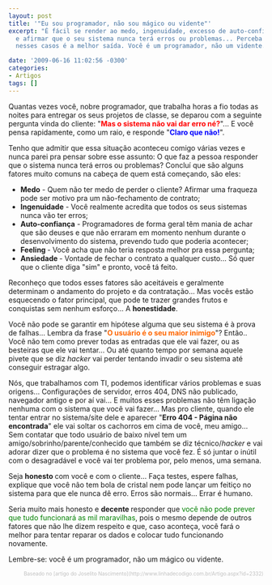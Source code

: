 ```yaml
---
layout: post
title: '"Eu sou programador, não sou mágico ou vidente"'
excerpt: "É fácil se render ao medo, ingenuidade, excesso de auto-confiança e a ansiedade
  e afirmar que o seu sistema nunca terá erros ou problemas... Perceba que a honestidade
  nesses casos é a melhor saída. Você é um programador, não um vidente."

date: '2009-06-16 11:02:56 -0300'
categories:
- Artigos
tags: []
---
```

Quantas vezes você, nobre programador, que trabalha horas a fio todas as noites para entregar os seus projetos de classe, se deparou com a seguinte pergunta vinda do cliente: "<span style="color: #ff0000;"><strong>Mas o sistema não vai dar erro né?</strong></span>"... E você pensa rapidamente, como um raio, e responde "<span style="color: #0000ff;"><strong>Claro que não!</strong></span>".

Tenho que admitir que essa situação aconteceu comigo várias vezes e nunca parei pra pensar sobre esse assunto: O que faz a pessoa responder que o sistema nunca terá erros ou problemas? Concluí que são alguns fatores muito comuns na cabeça de quem está começando, são eles:

<ul>
<li><strong>Medo</strong> - Quem não ter medo de perder o cliente? Afirmar uma fraqueza pode ser motivo pra um não-fechamento de contrato;</li>
<li><strong>Ingenuidade</strong> - Você realmente acredita que todos os seus sistemas nunca vão ter erros;</li>
<li><strong>Auto-confiança</strong> - Programadores de forma geral têm mania de achar que são deuses e que não erraram em momento nenhum durante o desenvolvimento do sistema, prevendo tudo que poderia acontecer;</li>
<li><strong>Feeling </strong>- Você acha que não teria resposta melhor pra essa pergunta;</li>
<li><strong>Ansiedade </strong>- Vontade de fechar o contrato a qualquer custo... Só quer que o cliente diga "sim" e pronto, você tá feito.</li>
</ul>
Reconheço que todos esses fatores são aceitáveis e geralmente determinam o andamento do projeto e da contratação... Mas vocês estão esquecendo o fator principal, que pode te trazer grandes frutos e conquistas sem nenhum esforço... A <strong>honestidade</strong>.

Você não pode se garantir em hipótese alguma que seu sistema é à prova de falhas... Lembra da frase "<strong><span style="color: #ff6600;">O usuário é o seu maior inimigo</span></strong>"? Então.. Você não tem como prever todas as entradas que ele vai fazer, ou as besteiras que ele vai tentar... Ou até quanto tempo por semana aquele pivete que se diz <em>hacker </em>vai perder tentando invadir o seu sistema até conseguir estragar algo.

Nós, que trabalhamos com TI, podemos identificar vários problemas e suas origens... Configurações de servidor, erros 404, DNS não publicado, navegador antigo e por aí vai... E muitos esses problemas não têm ligação nenhuma com o sistema que você vai fazer... Mas pro cliente, quando ele tentar entrar no sistema/site dele e aparecer "<strong>Erro 404 - Página não encontrada</strong>" ele vai soltar os cachorros em cima de você, meu amigo... Sem contatar que todo usuário de baixo nível tem um amigo/sobrinho/parente/conhecido que também se diz técnico/<em>hacker </em>e vai adorar dizer que o problema é no sistema que você fez. É só juntar o inútil com o desagradável e você vai ter problema por, pelo menos, uma semana.

Seja <strong>honesto </strong>com você e com o cliente... Faça testes, espere falhas, explique que você não tem bola de cristal nem pode lançar um feitiço no sistema para que ele nunca dê erro. Erros são normais... Errar é humano.

Seria muito mais honesto e <strong>decente </strong>responder que <span style="color: #008000;">você não pode prever que tudo funcionará as mil maravilhas</span>, pois o mesmo depende de outros fatores que não lhe dizem respeito e que, caso aconteça, você fará o melhor para tentar reparar os dados e colocar tudo funcionando novamente.

Lembre-se: você é um programador, não um mágico ou vidente.

<p style="text-align: right;"><span style="color: #c0c0c0;"><span style="font-size: x-small;">Baseado no [artigo do Joselito Nascimento](http://www.linhadecodigo.com.br/Artigo.aspx?id=2332)</span></span>

